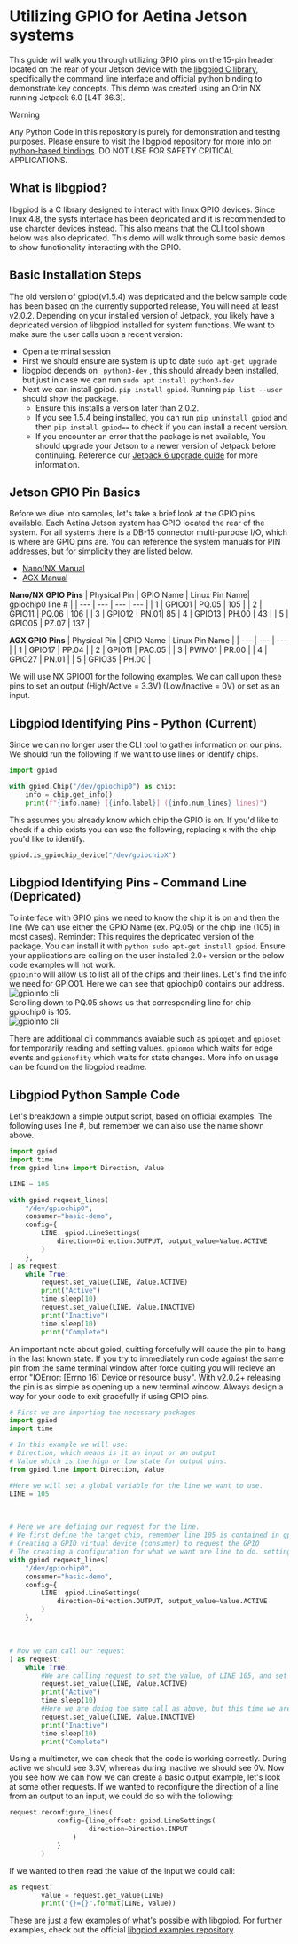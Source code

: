 # Utilizing GPIO for Aetina Jetson systems

This guide will walk you through utilizing GPIO pins on the 15-pin header located on the rear of your Jetson device with the [libgpiod C library](https://github.com/brgl/libgpiod), specifically the command line interface and official python binding to demonstrate key concepts. This demo was created using an Orin NX running Jetpack 6.0 [L4T 36.3].
> [!WARNING]
> Any Python Code in this repository is purely for demonstration and testing purposes. Please ensure to visit the libgpiod repository for more info on [python-based bindings](https://github.com/brgl/libgpiod/tree/master/bindings/python). DO NOT USE FOR SAFETY CRITICAL APPLICATIONS.

## What is libgpiod? <br/>
libgpiod is a C library designed to interact with linux GPIO devices. Since linux 4.8, the sysfs interface has been depricated and it is recommended to use charcter devices instead. This also means that the CLI tool shown below was also depricated. This demo will walk through some basic demos to show functionality interacting with the GPIO.

## Basic Installation Steps <br/>
The old version of gpiod(v1.5.4) was depricated and the below sample code has been based on the currently supported release, You will need at least v2.0.2. Depending on your installed version of Jetpack, you likely have a depricated version of libgpiod installed for system functions. We want to make sure the user calls upon a recent version:
- Open a terminal session
- First we should ensure are system is up to date ``` sudo apt-get upgrade ```
- libgpiod depends on ``` python3-dev``` , this should already been installed, but just in case we can run ```sudo apt install python3-dev```
- Next we can install gpiod. ```pip install gpiod```. Running ```pip list --user``` should show the package.
  - Ensure this installs a version later than 2.0.2.
  - If you see 1.5.4 being installed, you can run ```pip uninstall gpiod``` and then ```pip install gpiod==``` to check if you can install a recent version.
  - If you encounter an error that the package is not available, You should upgrade your Jetson to a newer version of Jetpack before continuing. Reference our [Jetpack 6 upgrade guide](https://github.com/onlogic/Updating-to-Jetpack-6-for-Aetina-Jetson.git) for more information.

## Jetson GPIO Pin Basics <br/>

Before we dive into samples, let's take a brief look at the GPIO pins available. Each Aetina Jetson system has GPIO located the rear of the system. For all systems there is a DB-15 connector multi-purpose I/O, which is where are GPIO pins are. You can reference the system manuals for PIN addresses, but for simplicity they are listed below.
  - [Nano/NX Manual](https://www.dropbox.com/scl/fi/o4rogjf4r6nldqs6ow7e8/Aetina_AIE-PO22_32_PN32_42_user-manual.pdf?rlkey=d85bauvq4isimlzmu8hwtrq8r&e=2&dl=0)
  - [AGX Manual](https://www.dropbox.com/scl/fi/1kd6sd7g5kd8r4elcy8z9/Aetina_AIE-PX11_12_21_22_user-manual.pdf?rlkey=qvd8hx4iviah4kxvqsovmy9rs&e=1&dl=0)

**Nano/NX GPIO Pins**
| Physical Pin | GPIO Name | Linux Pin Name| gpiochip0 line # |
| --- | --- | --- | --- |
| 1 | GPIO01 | PQ.05 | 105 |
| 2 | GPIO11 | PQ.06 | 106 |
| 3 | GPIO12 | PN.01| 85
| 4 | GPIO13 | PH.00 | 43 |
| 5 | GPIO05 | PZ.07 | 137 |

**AGX GPIO Pins**
| Physical Pin | GPIO Name | Linux Pin Name |
| --- | --- | --- |
| 1 | GPIO17 | PP.04 |
| 2 | GPIO11 | PAC.05 |
| 3 | PWM01 | PR.00 |
| 4 | GPIO27 | PN.01 |
| 5 | GPIO35 | PH.00 |

We will use NX GPIO01 for the following examples. We can call upon these pins to set an output (High/Active = 3.3V) (Low/Inactive = 0V) or set as an input.

## Libgpiod Identifying Pins - Python (Current)
Since we can no longer user the CLI tool to gather information on our pins. We should run the following if we want to use lines or identify chips.
```python
import gpiod

with gpiod.Chip("/dev/gpiochip0") as chip:
    info = chip.get_info()
    print(f"{info.name} [{info.label}] ({info.num_lines} lines)")
```
This assumes you already know which chip the GPIO is on. If you'd like to check if a chip exists you can use the following, replacing x with the chip you'd like to identify.
```python
gpiod.is_gpiochip_device("/dev/gpiochipX")
```

## Libgpiod Identifying Pins - Command Line (Depricated)
To interface with GPIO pins we need to know the chip it is on and then the line (We can use either the GPIO Name (ex. PQ.05) or the chip line (105) in most cases). Reminder: This requires the depricated version of the package. You can install it with ```python sudo apt-get install gpiod```. Ensure your applications are calling on the user installed 2.0+ version or the below code examples will not work. <br/>
``` gpioinfo ``` will allow us to list all of the chips and their lines. Let's find the info we need for GPIO01. Here we can see that gpiochip0 contains our address. <br/>
![gpioinfo cli](/assets/gpioinfo1.png) <br/>
Scrolling down to PQ.05 shows us that corresponding line for chip gpiochip0 is 105. <br/>
![gpioinfo cli](/assets/gpioinfo2.png) <br/>

There are additional cli commmands avaiable such as ```gpioget``` and ```gpioset``` for temporarily reading and setting values. ```gpiomon``` which waits for edge events and ```gpionofity``` which waits for state changes. More info on usage can be found on the libgpiod readme.


## Libgpiod Python Sample Code
Let's breakdown a simple output script, based on official examples. The following uses line #, but remember we can also use the name shown above.
```python
import gpiod
import time
from gpiod.line import Direction, Value

LINE = 105

with gpiod.request_lines(
    "/dev/gpiochip0",
    consumer="basic-demo",
    config={
        LINE: gpiod.LineSettings(
            direction=Direction.OUTPUT, output_value=Value.ACTIVE
        )
    },
) as request:
    while True:
        request.set_value(LINE, Value.ACTIVE)
        print("Active")
        time.sleep(10)
        request.set_value(LINE, Value.INACTIVE)
        print("Inactive")
        time.sleep(10)
        print("Complete")
```
An important note about gpiod, quitting forcefully will cause the pin to hang in the last known state. If you try to immediately run code against the same pin from the same terminal window after force quiting you will recieve an error "IOError: [Errno 16] Device or resource busy". With v2.0.2+ releasing the pin is as simple as opening up a new terminal window. Always design a way for your code to exit gracefully if using GPIO pins.

```python
# First we are importing the necessary packages
import gpiod 
import time

# In this example we will use:
# Direction, which means is it an input or an output
# Value which is the high or low state for output pins.
from gpiod.line import Direction, Value

#Here we will set a global variable for the line we want to use.
LINE = 105
```
<br/>

```python
# Here we are defining our request for the line.
# We first define the target chip, remember line 105 is contained in gpiochip0
# Creating a GPIO virtual device (consumer) to request the GPIO
# The creating a configuration for what we want are line to do. setting the direction as output and the initial value as Active (High)
with gpiod.request_lines(
    "/dev/gpiochip0",
    consumer="basic-demo",
    config={
        LINE: gpiod.LineSettings(
            direction=Direction.OUTPUT, output_value=Value.ACTIVE
        )
    },
```
<br/>

```python
# Now we can call our request
) as request: 
    while True:
        #We are calling request to set the value, of LINE 105, and set the Value to High
        request.set_value(LINE, Value.ACTIVE)
        print("Active")
        time.sleep(10)
        #Here we are doing the same call as above, but this time we are setting teh Value to Low
        request.set_value(LINE, Value.INACTIVE)
        print("Inactive")
        time.sleep(10)
        print("Complete")
```
Using a multimeter, we can check that the code is working correctly. During active we should see 3.3V, whereas during inactive we should see 0V.
Now you see how we can how we can create a basic output example, let's look at some other requests. If we wanted to reconfigure the direction of a line from an output to an input, we could do so with the following:

```python
request.reconfigure_lines(
            config={line_offset: gpiod.LineSettings(
                    direction=Direction.INPUT
                )
            }
        )
```
If we wanted to then read the value of the input we could call:

```python
as request:
        value = request.get_value(LINE)
        print("{}={}".format(LINE, value))
```
These are just a few examples of what's possible with libgpiod. For further examples, check out the official [libgpiod examples repository](https://github.com/brgl/libgpiod/tree/master/bindings/python/examples).






